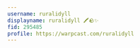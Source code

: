 ```yaml
---
username: ruralidyll
displayname: ruralidyll 🖍🪨✨
fid: 295485
profile: https://warpcast.com/ruralidyll
---
```

